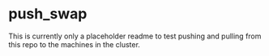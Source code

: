 # push_swap

This is currently only a placeholder readme to test pushing and pulling from this repo to the machines in the  cluster.